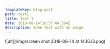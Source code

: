 ```yaml
---
templateKey: blog-post
path: test1
title: Test 1
date: 2018-08-14T16:57:04.594Z
description: Some test with my image
---
```

![alt](/img/screen shot 2018-08-14 at 14.16.13.png)
